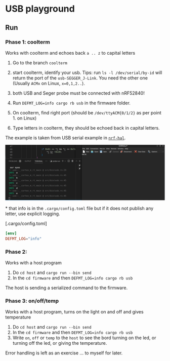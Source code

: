 # USB playground

## Run

### Phase 1: coolterm

Works with coolterm and echoes back `a .. z` to capital letters
1. Go to the branch `coolterm`
2. start coolterm, identify your usb.
    Tips: run `ls -l /dev/serial/by-id` will return the port of the `usb-SEGGER_J-Link`. You need the other one (Usually `ACMx` on Linux, `x=0,1,2..`).
3. both USB and Seger probe must be connected with nRF52840!

4. Run `DEFMT_LOG=info cargo rb usb` in the firmware folder.
5. On coolterm, find right port (should be `/dev/ttyACM{0/1/2}` as per point 1. on Linux)
6. Type letters in coolterm, they should be echoed back in capital letters.

The example is taken from USB serial example in [`nrf-hal`](https://github.com/stm32-rs/stm32f1xx-hal/blob/master/examples/usb_serial.rs).

![](example.png)

\* that info is in the `.cargo/config.toml` file but if it does not publish any letter, use explicit logging.

[.cargo/config.toml]
```toml
[env]
DEFMT_LOG="info"
```

### Phase 2:

Works with a host program
1. Do `cd host` and `cargo run --bin send`
2. In the `cd firmware` and then `DEFMT_LOG=info cargo rb usb`

The host is sending a serialized command to the firmware.



### Phase 3: on/off/temp

Works with a host program, turns on the light on and off and gives temperature
1. Do `cd host` and `cargo run --bin send`
2. In the `cd firmware` and then `DEFMT_LOG=info cargo rb usb`
3. Write `on`, `off` or `temp` to the `host` to see the bord turning on the led, or turning off the led, or giving the temperature.

Error handling is left as an exercise ... to myself for later.

